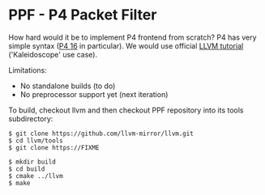 PPF - P4 Packet Filter
======================

How hard would it be to implement P4 frontend from scratch? P4 has very simple
syntax ([P4 16][p4-16] in particular). We would use official [LLVM tutorial][t]
('Kaleidoscope' use case).

Limitations:

- No standalone builds (to do)
- No preprocessor support yet (next iteration)

To build, checkout llvm and then checkout PPF repository into its tools subdirectory:

```
$ git clone https://github.com/llvm-mirror/llvm.git
$ cd llvm/tools
$ git clone https://FIXME
```

```
$ mkdir build
$ cd build
$ cmake ../llvm
$ make
```

[t]: https://llvm.org/docs/tutorial/
[p4-16]: https://p4.org/p4-spec/docs/P4-16-v1.0.0-spec.html
